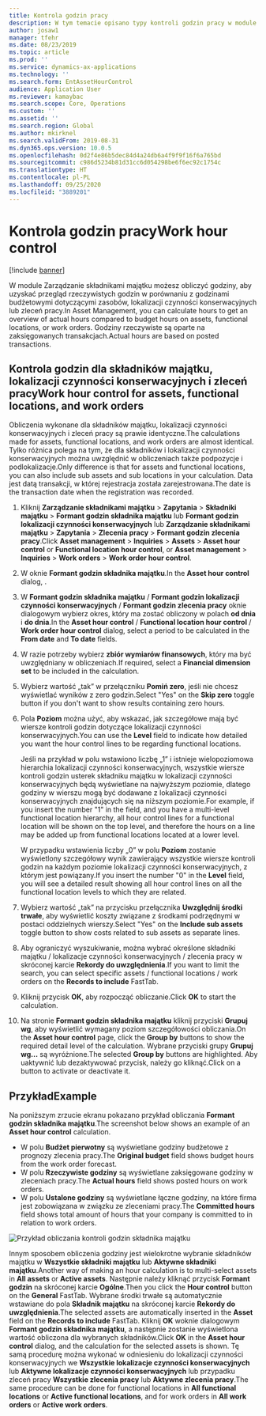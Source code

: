 ```yaml
---
title: Kontrola godzin pracy
description: W tym temacie opisano typy kontroli godzin pracy w module Zarządzanie składnikami majątku.
author: josaw1
manager: tfehr
ms.date: 08/23/2019
ms.topic: article
ms.prod: ''
ms.service: dynamics-ax-applications
ms.technology: ''
ms.search.form: EntAssetHourControl
audience: Application User
ms.reviewer: kamaybac
ms.search.scope: Core, Operations
ms.custom: ''
ms.assetid: ''
ms.search.region: Global
ms.author: mkirknel
ms.search.validFrom: 2019-08-31
ms.dyn365.ops.version: 10.0.5
ms.openlocfilehash: 0d2f4e86b5dec84d4a24db6a4f9f9f16f6a765bd
ms.sourcegitcommit: c986d5234b81d31cc6d054298be6f6ec92c1754c
ms.translationtype: HT
ms.contentlocale: pl-PL
ms.lasthandoff: 09/25/2020
ms.locfileid: "3889201"
---
```

# <a name="work-hour-control"></a><span data-ttu-id="45436-103">Kontrola godzin pracy</span><span class="sxs-lookup"><span data-stu-id="45436-103">Work hour control</span></span>

[!include [banner](../../includes/banner.md)]

 

<span data-ttu-id="45436-104">W module Zarządzanie składnikami majątku możesz obliczyć godziny, aby uzyskać przegląd rzeczywistych godzin w porównaniu z godzinami budżetowymi dotyczącymi zasobów, lokalizacji czynności konserwacyjnych lub zleceń pracy.</span><span class="sxs-lookup"><span data-stu-id="45436-104">In Asset Management, you can calculate hours to get an overview of actual hours compared to budget hours on assets, functional locations, or work orders.</span></span> <span data-ttu-id="45436-105">Godziny rzeczywiste są oparte na zaksięgowanych transakcjach.</span><span class="sxs-lookup"><span data-stu-id="45436-105">Actual hours are based on posted transactions.</span></span>

## <a name="work-hour-control-for-assets-functional-locations-and-work-orders"></a><span data-ttu-id="45436-106">Kontrola godzin dla składników majątku, lokalizacji czynności konserwacyjnych i zleceń pracy</span><span class="sxs-lookup"><span data-stu-id="45436-106">Work hour control for assets, functional locations, and work orders</span></span>

<span data-ttu-id="45436-107">Obliczenia wykonane dla składników majątku, lokalizacji czynności konserwacyjnych i zleceń pracy są prawie identyczne.</span><span class="sxs-lookup"><span data-stu-id="45436-107">The calculations made for assets, functional locations, and work orders are almost identical.</span></span> <span data-ttu-id="45436-108">Tylko różnica polega na tym, że dla składników i lokalizacji czynności konserwacyjnych można uwzględnić w obliczeniach także podpozycje i podlokalizacje.</span><span class="sxs-lookup"><span data-stu-id="45436-108">Only difference is that for assets and functional locations, you can also include sub assets and sub locations in your calculation.</span></span> <span data-ttu-id="45436-109">Data jest datą transakcji, w której rejestracja została zarejestrowana.</span><span class="sxs-lookup"><span data-stu-id="45436-109">The date is the transaction date when the registration was recorded.</span></span>

1. <span data-ttu-id="45436-110">Kliknij **Zarządzanie składnikami majątku** > **Zapytania** > **Składniki majątku** > **Formant godzin składnika majątku** lub **Formant godzin lokalizacji czynności konserwacyjnych** lub **Zarządzanie składnikami majątku** > **Zapytania** > **Zlecenia pracy** > **Formant godzin zlecenia pracy**.</span><span class="sxs-lookup"><span data-stu-id="45436-110">Click **Asset management** > **Inquiries** > **Assets** > **Asset hour control** or **Functional location hour control**, or **Asset management** > **Inquiries** > **Work orders** > **Work order hour control**.</span></span>

2. <span data-ttu-id="45436-111">W oknie **Formant godzin składnika majątku**.</span><span class="sxs-lookup"><span data-stu-id="45436-111">In the **Asset hour control** dialog, .</span></span>

3. <span data-ttu-id="45436-112">W **Formant godzin składnika majątku** / **Formant godzin lokalizacji czynności konserwacyjnych** / **Formant godzin zlecenia pracy** oknie dialogowym wybierz okres, który ma zostać obliczony w polach **od dnia** i **do dnia**.</span><span class="sxs-lookup"><span data-stu-id="45436-112">In the **Asset hour control** / **Functional location hour control** / **Work order hour control** dialog, select a period to be calculated in the **From date** and **To date** fields.</span></span>

4. <span data-ttu-id="45436-113">W razie potrzeby wybierz **zbiór wymiarów finansowych**, który ma być uwzględniany w obliczeniach.</span><span class="sxs-lookup"><span data-stu-id="45436-113">If required, select a **Financial dimension set** to be included in the calculation.</span></span>

5. <span data-ttu-id="45436-114">Wybierz wartość „tak” w przełączniku **Pomiń zero**, jeśli nie chcesz wyświetlać wyników z zero godzin.</span><span class="sxs-lookup"><span data-stu-id="45436-114">Select "Yes" on the **Skip zero** toggle button if you don't want to show results containing zero hours.</span></span>

6. <span data-ttu-id="45436-115">Pola **Poziom** można użyć, aby wskazać, jak szczegółowe mają być wiersze kontroli godzin dotyczące lokalizacji czynności konserwacyjnych.</span><span class="sxs-lookup"><span data-stu-id="45436-115">You can use the **Level** field to indicate how detailed you want the hour control lines to be regarding functional locations.</span></span> 

    <span data-ttu-id="45436-116">Jeśli na przykład w polu wstawiono liczbę „1” i istnieje wielopoziomowa hierarchia lokalizacji czynności konserwacyjnych, wszystkie wiersze kontroli godzin usterek składniku majątku w lokalizacji czynności konserwacyjnych będą wyświetlane na najwyższym poziomie, dlatego godziny w wierszu mogą być dodawane z lokalizacji czynności konserwacyjnych znajdujących się na niższym poziomie.</span><span class="sxs-lookup"><span data-stu-id="45436-116">For example, if you insert the number "1" in the field, and you have a multi-level functional location hierarchy, all hour control lines for a functional location will be shown on the top level, and therefore the hours on a line may be added up from functional locations located at a lower level.</span></span> 
    
    <span data-ttu-id="45436-117">W przypadku wstawienia liczby „0” w polu **Poziom** zostanie wyświetlony szczegółowy wynik zawierający wszystkie wiersze kontroli godzin na każdym poziomie lokalizacji czynności konserwacyjnych, z którym jest powiązany.</span><span class="sxs-lookup"><span data-stu-id="45436-117">If you insert the number "0" in the **Level** field, you will see a detailed result showing all hour control lines on all the functional location levels to which they are related.</span></span>

7. <span data-ttu-id="45436-118">Wybierz wartość „tak” na przycisku przełącznika **Uwzględnij środki trwałe**, aby wyświetlić koszty związane z środkami podrzędnymi w postaci oddzielnych wierszy.</span><span class="sxs-lookup"><span data-stu-id="45436-118">Select "Yes" on the **Include sub assets** toggle button to show costs related to sub assets as separate lines.</span></span>

8. <span data-ttu-id="45436-119">Aby ograniczyć wyszukiwanie, można wybrać określone składniki majątku / lokalizacje czynności konserwacyjnych / zlecenia pracy w skróconej karcie **Rekordy do uwzględnienia**.</span><span class="sxs-lookup"><span data-stu-id="45436-119">If you want to limit the search, you can select specific assets / functional locations / work orders on the **Records to include** FastTab.</span></span>

9. <span data-ttu-id="45436-120">Kliknij przycisk **OK**, aby rozpocząć obliczanie.</span><span class="sxs-lookup"><span data-stu-id="45436-120">Click **OK** to start the calculation.</span></span>

10. <span data-ttu-id="45436-121">Na stronie **Formant godzin składnika majątku** kliknij przyciski **Grupuj wg**, aby wyświetlić wymagany poziom szczegółowości obliczania.</span><span class="sxs-lookup"><span data-stu-id="45436-121">On the **Asset hour control** page, click the **Group by** buttons to show the required detail level of the calculation.</span></span> <span data-ttu-id="45436-122">Wybrane przyciski grupy **Grupuj wg...** są wyróżnione.</span><span class="sxs-lookup"><span data-stu-id="45436-122">The selected **Group by** buttons are highlighted.</span></span> <span data-ttu-id="45436-123">Aby uaktywnić lub dezaktywować przycisk, należy go kliknąć.</span><span class="sxs-lookup"><span data-stu-id="45436-123">Click on a button to activate or deactivate it.</span></span>

## <a name="example"></a><span data-ttu-id="45436-124">Przykład</span><span class="sxs-lookup"><span data-stu-id="45436-124">Example</span></span>

<span data-ttu-id="45436-125">Na poniższym zrzucie ekranu pokazano przykład obliczania **Formant godzin składnika majątku**.</span><span class="sxs-lookup"><span data-stu-id="45436-125">The screenshot below shows an example of an **Asset hour control** calculation.</span></span>

- <span data-ttu-id="45436-126">W polu **Budżet pierwotny** są wyświetlane godziny budżetowe z prognozy zlecenia pracy.</span><span class="sxs-lookup"><span data-stu-id="45436-126">The **Original budget** field shows budget hours from the work order forecast.</span></span> 
- <span data-ttu-id="45436-127">W polu **Rzeczywiste godziny** są wyświetlane zaksięgowane godziny w zleceniach pracy.</span><span class="sxs-lookup"><span data-stu-id="45436-127">The **Actual hours** field shows posted hours on work orders.</span></span> 
- <span data-ttu-id="45436-128">W polu **Ustalone godziny** są wyświetlane łączne godziny, na które firma jest zobowiązana w związku ze zleceniami pracy.</span><span class="sxs-lookup"><span data-stu-id="45436-128">The **Committed hours** field shows total amount of hours that your company is committed to in relation to work orders.</span></span>

![Przykład obliczania kontroli godzin składnika majątku](media/04-controlling-and-reporting.png)

<span data-ttu-id="45436-130">Innym sposobem obliczenia godziny jest wielokrotne wybranie składników majątku w **Wszystkie składniki majątku** lub **Aktywne składniki majątku**.</span><span class="sxs-lookup"><span data-stu-id="45436-130">Another way of making an hour calculation is to multi-select assets in **All assets** or **Active assets**.</span></span> <span data-ttu-id="45436-131">Następnie należy kliknąć przycisk **Formant godzin** na skróconej karcie **Ogólne**.</span><span class="sxs-lookup"><span data-stu-id="45436-131">Then you click the **Hour control** button on the **General** FastTab.</span></span> <span data-ttu-id="45436-132">Wybrane środki trwałe są automatycznie wstawiane do pola **Składnik majątku** na skróconej karcie **Rekordy do uwzględnienia**.</span><span class="sxs-lookup"><span data-stu-id="45436-132">The selected assets are automatically inserted in the **Asset** field on the **Records to include** FastTab.</span></span> <span data-ttu-id="45436-133">Kliknij **OK** woknie dialogowym **Formant godzin składnika majątku**, a następnie zostanie wyświetlona wartość obliczona dla wybranych składników.</span><span class="sxs-lookup"><span data-stu-id="45436-133">Click **OK** in the **Asset hour control** dialog, and the calculation for the selected assets is shown.</span></span> <span data-ttu-id="45436-134">Tę samą procedurę można wykonać w odniesieniu do lokalizacji czynności konserwacyjnych we **Wszystkie lokalizacje czynności konserwacyjnych** lub **Aktywne lokalizacje czynności konserwacyjnych** lub przypadku zleceń pracy **Wszystkie zlecenia pracy** lub **Aktywne zlecenia pracy**.</span><span class="sxs-lookup"><span data-stu-id="45436-134">The same procedure can be done for functional locations in **All functional locations** or **Active functional locations**, and for work orders in **All work orders** or **Active work orders**.</span></span>


